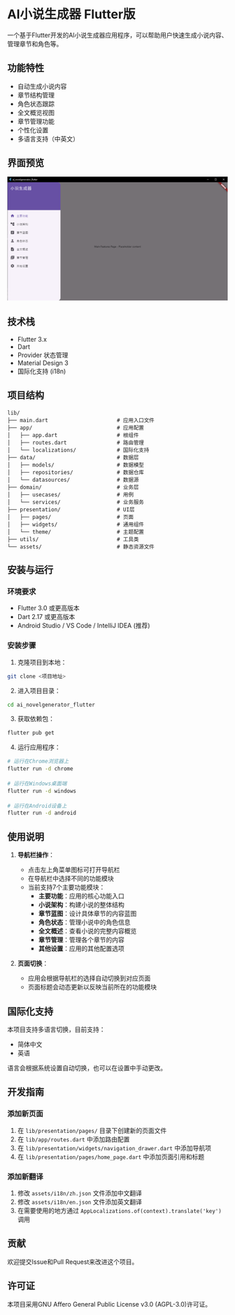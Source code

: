 # AI小说生成器 Flutter版

一个基于Flutter开发的AI小说生成器应用程序，可以帮助用户快速生成小说内容、管理章节和角色等。

## 功能特性

- 自动生成小说内容
- 章节结构管理
- 角色状态跟踪
- 全文概览视图
- 章节管理功能
- 个性化设置
- 多语言支持（中英文）

## 界面预览

![主界面](screenshots/main_interface.png)

## 技术栈

- Flutter 3.x
- Dart
- Provider 状态管理
- Material Design 3
- 国际化支持 (i18n)

## 项目结构

```
lib/
├── main.dart                      # 应用入口文件
├── app/                           # 应用配置
│   ├── app.dart                   # 根组件
│   ├── routes.dart                # 路由管理
│   └── localizations/             # 国际化支持
├── data/                          # 数据层
│   ├── models/                    # 数据模型
│   ├── repositories/              # 数据仓库
│   └── datasources/               # 数据源
├── domain/                        # 业务层
│   ├── usecases/                  # 用例
│   └── services/                  # 业务服务
├── presentation/                  # UI层
│   ├── pages/                     # 页面
│   ├── widgets/                   # 通用组件
│   └── theme/                     # 主题配置
├── utils/                         # 工具类
└── assets/                        # 静态资源文件
```

## 安装与运行

### 环境要求

- Flutter 3.0 或更高版本
- Dart 2.17 或更高版本
- Android Studio / VS Code / IntelliJ IDEA (推荐)

### 安装步骤

1. 克隆项目到本地：
```bash
git clone <项目地址>
```

2. 进入项目目录：
```bash
cd ai_novelgenerator_flutter
```

3. 获取依赖包：
```bash
flutter pub get
```

4. 运行应用程序：
```bash
# 运行在Chrome浏览器上
flutter run -d chrome

# 运行在Windows桌面端
flutter run -d windows

# 运行在Android设备上
flutter run -d android
```

## 使用说明

1. **导航栏操作**：
   - 点击左上角菜单图标可打开导航栏
   - 在导航栏中选择不同的功能模块
   - 当前支持7个主要功能模块：
     - **主要功能**：应用的核心功能入口
     - **小说架构**：构建小说的整体结构
     - **章节蓝图**：设计具体章节的内容蓝图
     - **角色状态**：管理小说中的角色信息
     - **全文概述**：查看小说的完整内容概览
     - **章节管理**：管理各个章节的内容
     - **其他设置**：应用的其他配置选项

2. **页面切换**：
   - 应用会根据导航栏的选择自动切换到对应页面
   - 页面标题会动态更新以反映当前所在的功能模块

## 国际化支持

本项目支持多语言切换，目前支持：
- 简体中文
- 英语

语言会根据系统设置自动切换，也可以在设置中手动更改。

## 开发指南

### 添加新页面

1. 在 `lib/presentation/pages/` 目录下创建新的页面文件
2. 在 `lib/app/routes.dart` 中添加路由配置
3. 在 `lib/presentation/widgets/navigation_drawer.dart` 中添加导航项
4. 在 `lib/presentation/pages/home_page.dart` 中添加页面引用和标题

### 添加新翻译

1. 修改 `assets/i18n/zh.json` 文件添加中文翻译
2. 修改 `assets/i18n/en.json` 文件添加英文翻译
3. 在需要使用的地方通过 `AppLocalizations.of(context).translate('key')` 调用

## 贡献

欢迎提交Issue和Pull Request来改进这个项目。

## 许可证

本项目采用GNU Affero General Public License v3.0 (AGPL-3.0)许可证。